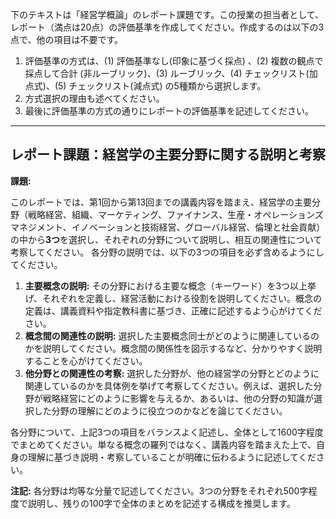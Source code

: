 下のテキストは「経営学概論」のレポート課題です。この授業の担当者として、レポート（満点は20点）の評価基準を作成してください。作成するのは以下の3点で、他の項目は不要です。

1. 評価基準の方式は、(1) 評価基準なし(印象に基づく採点) 、(2) 複数の観点で採点して合計  (非ルーブリック)、(3) ルーブリック、(4) チェックリスト(加点式)、(5) チェックリスト(減点式) の5種類から選択します。
2. 方式選択の理由も述べてください。
3. 最後に評価基準の方式の通りにレポートの評価基準を記述してください。

---------------------------------------
## レポート課題：経営学の主要分野に関する説明と考察

**課題:**

このレポートでは、第1回から第13回までの講義内容を踏まえ、経営学の主要分野（戦略経営、組織、マーケティング、ファイナンス、生産・オペレーションズマネジメント、イノベーションと技術経営、グローバル経営、倫理と社会貢献）の中から**3つ**を選択し、それぞれの分野について説明し、相互の関連性について考察してください。  各分野の説明では、以下の3つの項目を必ず含めるようにしてください。

1. **主要概念の説明:** その分野における主要な概念（キーワード）を3つ以上挙げ、それぞれを定義し、経営活動における役割を説明してください。概念の定義は、講義資料や指定教科書に基づき、正確に記述するよう心がけてください。
2. **概念間の関連性の説明:**  選択した主要概念同士がどのように関連しているのかを説明してください。概念間の関係性を図示するなど、分かりやすく説明することを心がけてください。
3. **他分野との関連性の考察:** 選択した分野が、他の経営学の分野とどのように関連しているのかを具体例を挙げて考察してください。例えば、選択した分野が戦略経営にどのように影響を与えるか、あるいは、他の分野の知識が選択した分野の理解にどのように役立つのかなどを論じてください。


各分野について、上記3つの項目をバランスよく記述し、全体として1600字程度でまとめてください。単なる概念の羅列ではなく、講義内容を踏まえた上で、自身の理解に基づき説明・考察していることが明確に伝わるように記述してください。


**注記:** 各分野は均等な分量で記述してください。3つの分野をそれぞれ500字程度で説明し、残りの100字で全体のまとめを記述する構成を推奨します。
